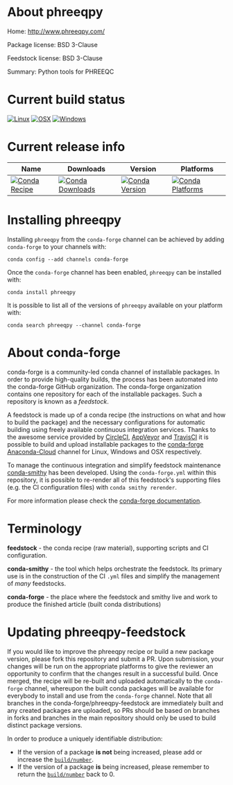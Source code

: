 About phreeqpy
==============

Home: http://www.phreeqpy.com/

Package license: BSD 3-Clause

Feedstock license: BSD 3-Clause

Summary: Python tools for PHREEQC



Current build status
====================

[![Linux](https://img.shields.io/circleci/project/github/conda-forge/phreeqpy-feedstock/master.svg?label=Linux)](https://circleci.com/gh/conda-forge/phreeqpy-feedstock)
[![OSX](https://img.shields.io/travis/conda-forge/phreeqpy-feedstock/master.svg?label=macOS)](https://travis-ci.org/conda-forge/phreeqpy-feedstock)
[![Windows](https://img.shields.io/appveyor/ci/conda-forge/phreeqpy-feedstock/master.svg?label=Windows)](https://ci.appveyor.com/project/conda-forge/phreeqpy-feedstock/branch/master)

Current release info
====================

| Name | Downloads | Version | Platforms |
| --- | --- | --- | --- |
| [![Conda Recipe](https://img.shields.io/badge/recipe-phreeqpy-green.svg)](https://anaconda.org/conda-forge/phreeqpy) | [![Conda Downloads](https://img.shields.io/conda/dn/conda-forge/phreeqpy.svg)](https://anaconda.org/conda-forge/phreeqpy) | [![Conda Version](https://img.shields.io/conda/vn/conda-forge/phreeqpy.svg)](https://anaconda.org/conda-forge/phreeqpy) | [![Conda Platforms](https://img.shields.io/conda/pn/conda-forge/phreeqpy.svg)](https://anaconda.org/conda-forge/phreeqpy) |

Installing phreeqpy
===================

Installing `phreeqpy` from the `conda-forge` channel can be achieved by adding `conda-forge` to your channels with:

```
conda config --add channels conda-forge
```

Once the `conda-forge` channel has been enabled, `phreeqpy` can be installed with:

```
conda install phreeqpy
```

It is possible to list all of the versions of `phreeqpy` available on your platform with:

```
conda search phreeqpy --channel conda-forge
```


About conda-forge
=================

conda-forge is a community-led conda channel of installable packages.
In order to provide high-quality builds, the process has been automated into the
conda-forge GitHub organization. The conda-forge organization contains one repository
for each of the installable packages. Such a repository is known as a *feedstock*.

A feedstock is made up of a conda recipe (the instructions on what and how to build
the package) and the necessary configurations for automatic building using freely
available continuous integration services. Thanks to the awesome service provided by
[CircleCI](https://circleci.com/), [AppVeyor](https://www.appveyor.com/)
and [TravisCI](https://travis-ci.org/) it is possible to build and upload installable
packages to the [conda-forge](https://anaconda.org/conda-forge)
[Anaconda-Cloud](https://anaconda.org/) channel for Linux, Windows and OSX respectively.

To manage the continuous integration and simplify feedstock maintenance
[conda-smithy](https://github.com/conda-forge/conda-smithy) has been developed.
Using the ``conda-forge.yml`` within this repository, it is possible to re-render all of
this feedstock's supporting files (e.g. the CI configuration files) with ``conda smithy rerender``.

For more information please check the [conda-forge documentation](https://conda-forge.org/docs/).

Terminology
===========

**feedstock** - the conda recipe (raw material), supporting scripts and CI configuration.

**conda-smithy** - the tool which helps orchestrate the feedstock.
                   Its primary use is in the construction of the CI ``.yml`` files
                   and simplify the management of *many* feedstocks.

**conda-forge** - the place where the feedstock and smithy live and work to
                  produce the finished article (built conda distributions)


Updating phreeqpy-feedstock
===========================

If you would like to improve the phreeqpy recipe or build a new
package version, please fork this repository and submit a PR. Upon submission,
your changes will be run on the appropriate platforms to give the reviewer an
opportunity to confirm that the changes result in a successful build. Once
merged, the recipe will be re-built and uploaded automatically to the
`conda-forge` channel, whereupon the built conda packages will be available for
everybody to install and use from the `conda-forge` channel.
Note that all branches in the conda-forge/phreeqpy-feedstock are
immediately built and any created packages are uploaded, so PRs should be based
on branches in forks and branches in the main repository should only be used to
build distinct package versions.

In order to produce a uniquely identifiable distribution:
 * If the version of a package **is not** being increased, please add or increase
   the [``build/number``](https://conda.io/docs/user-guide/tasks/build-packages/define-metadata.html#build-number-and-string).
 * If the version of a package **is** being increased, please remember to return
   the [``build/number``](https://conda.io/docs/user-guide/tasks/build-packages/define-metadata.html#build-number-and-string)
   back to 0.
